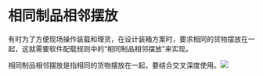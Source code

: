# 相同制品相邻摆放

有时为了方便现场操作装载和理货，在设计装箱方案时，要求相同的货物摆放在一起，这就需要软件配载规则中的“相同制品相邻摆放”来实现。

相同制品相邻摆放是指相同的货物摆放在一起，要结合交叉深度使用。![](/.gitbook/assets/图片10a.png)

